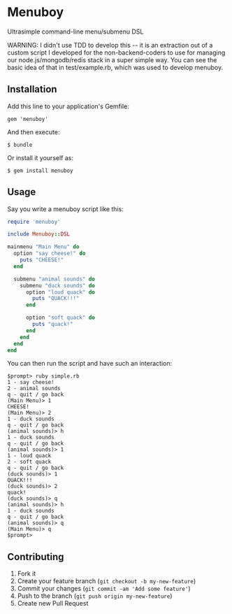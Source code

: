 # Menuboy

Ultrasimple command-line menu/submenu DSL

WARNING: I didn't use TDD to develop this -- it is an extraction out of
a custom script I developed for the non-backend-coders to use for
managing our node.js/mongodb/redis stack in a super simple way. You can
see the basic idea of that in test/example.rb, which was used to develop
menuboy.

## Installation

Add this line to your application's Gemfile:

    gem 'menuboy'

And then execute:

    $ bundle

Or install it yourself as:

    $ gem install menuboy

## Usage

Say you write a menuboy script like this:

```ruby
require 'menuboy'

include Menuboy::DSL

mainmenu "Main Menu" do
  option "say cheese!" do
    puts "CHEESE!"
  end

  submenu "animal sounds" do
    submenu "duck sounds" do
      option "loud quack" do
        puts "QUACK!!!"
      end

      option "soft quack" do
        puts "quack!"
      end
    end
  end
end
```

You can then run the script and have such an interaction:

```
$prompt> ruby simple.rb
1 - say cheese!
2 - animal sounds
q - quit / go back
(Main Menu)> 1
CHEESE!
(Main Menu)> 2
1 - duck sounds
q - quit / go back
(animal sounds)> h
1 - duck sounds
q - quit / go back
(animal sounds)> 1
1 - loud quack
2 - soft quack
q - quit / go back
(duck sounds)> 1
QUACK!!!
(duck sounds)> 2
quack!
(duck sounds)> q
(animal sounds)> h
1 - duck sounds
q - quit / go back
(animal sounds)> q
(Main Menu)> q
$prompt>
```

## Contributing

1. Fork it
2. Create your feature branch (`git checkout -b my-new-feature`)
3. Commit your changes (`git commit -am 'Add some feature'`)
4. Push to the branch (`git push origin my-new-feature`)
5. Create new Pull Request
